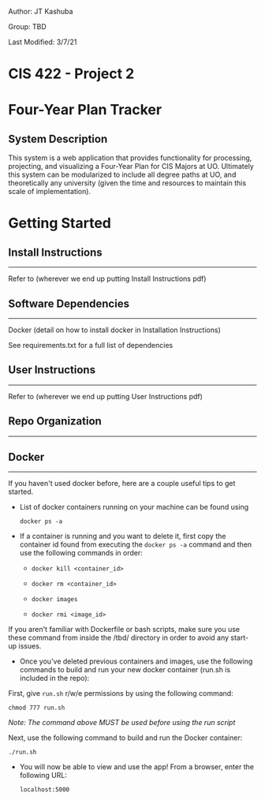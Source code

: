 Author: JT Kashuba

Group: TBD

Last Modified: 3/7/21

# CIS 422 - Project 2
# Four-Year Plan Tracker

## System Description

This system is a web application that provides functionality for processing, projecting,
and visualizing a Four-Year Plan for CIS Majors at UO. Ultimately this system can be
modularized to include all degree paths at UO, and theoretically any university (given
the time and resources to maintain this scale of implementation).

# Getting Started

## Install Instructions
--------------------------------------------------------------------------------
Refer to (wherever we end up putting Install Instructions pdf)


## Software Dependencies
--------------------------------------------------------------------------------
Docker (detail on how to install docker in Installation Instructions)

See requirements.txt for a full list of dependencies


## User Instructions
--------------------------------------------------------------------------------
Refer to (wherever we end up putting User Instructions pdf)


## Repo Organization
--------------------------------------------------------------------------------



## Docker
--------------------------------------------------------------------------------
If you haven't used docker before, here are a couple useful tips to get started.

* List of docker containers running on your machine can be found using

  ```
  docker ps -a
  ```

* If a container is running and you want to delete it, first copy the container id found from executing the `docker ps -a` command and then use the following commands in order:


    * `docker kill <container_id>`

    * `docker rm <container_id>`

    * `docker images`

    * `docker rmi <image_id>`


If you aren't familiar with Dockerfile or bash scripts, make sure you use these command from inside the /tbd/ directory in order to avoid any start-up issues.

* Once you've deleted previous containers and images, use the following commands to build and run your new docker container (run.sh is included in the repo):

First, give `run.sh` r/w/e permissions by using the following command:

  ```
  chmod 777 run.sh
  ```

*Note: The command above MUST be used before using the run script*

Next, use the following command to build and run the Docker container:

  ```
  ./run.sh
  ```

* You will now be able to view and use the app! From a browser, enter the following URL:

  ```
  localhost:5000
  ```
